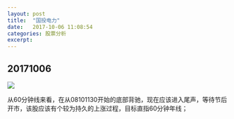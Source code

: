 ```yaml
---
layout: post
title:  "国投电力"
date:   2017-10-06 11:08:54
categories: 股票分析
excerpt: 
---
```


## 20171006

![](http://7fva1e.com1.z0.glb.clouddn.com/%E5%9B%BD%E6%8A%95%E7%94%B5%E5%8A%9B_20171006111150.png)

从60分钟线来看，在从08101130开始的底部背驰，现在应该进入尾声，等待节后开市，该股应该有个较为持久的上涨过程，目标直指60分钟年线；

